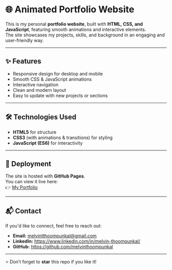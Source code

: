 # 🌐 Animated Portfolio Website

This is my personal **portfolio website**, built with **HTML, CSS, and JavaScript**, featuring smooth animations and interactive elements.  
The site showcases my projects, skills, and background in an engaging and user-friendly way.  

---

## ✨ Features
- Responsive design for desktop and mobile
- Smooth CSS & JavaScript animations
- Interactive navigation
- Clean and modern layout
- Easy to update with new projects or sections

---

## 🛠️ Technologies Used
- **HTML5** for structure  
- **CSS3** (with animations & transitions) for styling  
- **JavaScript (ES6)** for interactivity  

---

## 🚀 Deployment
The site is hosted with **GitHub Pages**.  
You can view it live here:  
👉 [My Portfolio](https://melvinthoompunkal.github.io/Website_Portfolio/)  


---


## 📬 Contact
If you'd like to connect, feel free to reach out:  
- **Email:** melvintthoompunkal@gmail.com
- **LinkedIn:** https://www.linkedin.com/in/melvin-thoompunkal/
- **GitHub:** https://github.com/melvinthoompunkal  

---

⭐ Don’t forget to **star** this repo if you like it!
